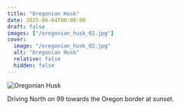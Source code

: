 ```yaml
---
title: "Oregonian Husk"
date: 2025-06-04T00:00:00
draft: false
images: ["/oregonian_husk_02.jpg"]
cover:
  image: "/oregonian_husk_02.jpg"
  alt: "Oregonian Husk"
  relative: false
  hidden: false
---
```


![Oregonian Husk](/oregonian_husk_02.jpg)

Driving North on 99 towards the Oregon border at sunset.

